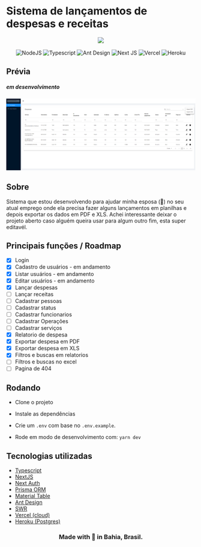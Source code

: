 # Sistema de lançamentos de despesas e receitas

<div align="center">
    <img src="https://cdn-icons-png.flaticon.com/512/888/888868.png" width="200">
</div>
<p align="center">
<img alt="NodeJS" src="https://img.shields.io/badge/node.js%20-%2343853D.svg?&style=for-the-badge&logo=node.js&logoColor=white"/>
<img alt="Typescript" src="https://img.shields.io/badge/TypeScript-007ACC?style=for-the-badge&logo=typescript&logoColor=white"/>
<img alt="Ant Design" src="https://img.shields.io/badge/Ant%20Design-1890FF?style=for-the-badge&logo=antdesign&logoColor=white"/>
<img alt="Next JS" src="https://img.shields.io/badge/next%20js%20-%23000000.svg?&style=for-the-badge&logo=next.js&logoColor=white"/>
<img alt="Vercel" src="https://img.shields.io/badge/vercel%20-%23000000.svg?&style=for-the-badge&logo=vercel&logoColor=white"/>
<img alt="Heroku" src="https://img.shields.io/badge/Heroku-430098?style=for-the-badge&logo=heroku&logoColor=white"/>
</p>

## Prévia

##### em desenvolvimento

![Prévia do sistema](previa.png)

## Sobre

Sistema que estou desenvolvendo para ajudar minha esposa (💙) no seu atual emprego onde ela precisa fazer alguns lançamentos em planilhas e depois exportar os dados em PDF e XLS.
Achei interessante deixar o projeto aberto caso alguém queira usar para algum outro fim, esta super editavél.

## Principais funções / Roadmap

- [x] Login
- [x] Cadastro de usuários - em andamento
- [x] Listar usuários - em andamento
- [x] Editar usuários - em andamento
- [x] Lançar despesas
- [ ] Lançar receitas
- [ ] Cadastrar pessoas
- [ ] Cadastrar status
- [ ] Cadastrar funcionarios
- [ ] Cadastrar Operações
- [ ] Cadastrar serviços
- [x] Relatorio de despesa
- [x] Exportar despesa em PDF
- [x] Exportar despesa em XLS
- [x] Filtros e buscas em relatorios
- [ ] Filtros e buscas no excel
- [ ] Pagina de 404

## Rodando

- Clone o projeto

- Instale as dependências

- Crie um `.env` com base no `.env.example`.

- Rode em modo de desenvolvimento com: `yarn dev`

## Tecnologias utilizadas

- [Typescript](https://www.typescriptlang.org/)
- [NextJS](https://nextjs.org/)
- [Next Auth](https://next-auth.js.org/)
- [Prisma ORM](https://www.prisma.io/)
- [Material Table](https://material-table-core.com/)
- [Ant Design](https://ant.design/)
- [SWR](https://swr.vercel.app/)
- [Vercel (cloud)](https://vercel.com)
- [Heroku (Postgres)](https://heroku.com/)

<div align="center">

### Made with 💙 in Bahia, Brasil.

</div>
